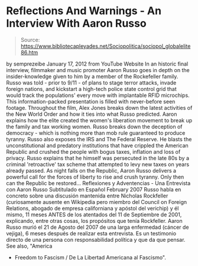 # Reflections And Warnings - An Interview With Aaron Russo

> Source: https://www.bibliotecapleyades.net/Sociopolitica/sociopol_globalelite86.htm

by
semprezeibe
January 17, 2012
from
YouTube Website
In an historic final interview, filmmaker and music promoter
Aaron Russo
goes in depth on the insider-knowledge given to him by a member of
the
Rockefeller family.
Russo was told - prior to 9/11 - of plans to stage
terror attacks, invade foreign nations, and kickstart a high-tech police
state control grid that would track the populations' every move with
implantable RFID microchips.
This information-packed presentation is filled with never-before seen
footage. Throughout the film, Alex Jones breaks down the latest activities
of the New World Order and how it ties into what Russo predicted.
Aaron explains how
the elite created the women's liberation movement to
break up the family and tax working women. Russo breaks down the deception
of democracy - which is nothing more than mob rule guaranteed to produce
tyranny.
Russo also exposes the IRS and
The Federal Reserve. He blasts the unconstitutional
and predatory institutions that have crippled the American Republic and
crushed the people with bogus taxes, inflation and loss of privacy. Russo
explains that he himself was persecuted in the late 80s by a criminal
'retroactive' tax scheme that attempted to levy new taxes on years already
passed.
As night falls on the Republic, Aaron Russo delivers a powerful call for the
forces of liberty to rise and crush tyranny.
Only then can the Republic be
restored...
Reflexiones y Adventencias - Una Entrevista con Aaron
Russo
Subtitulado en Español
February 2007
Russo habla en concreto sobre una discusión mantenida
entre Nicholas Rockfeller (curiosamente
ausente en
Wikipedia pero miembro del
Council on Foreign Relations,
abogado de empresa californiana y apóstol del
verichip)
y él mismo, 11 meses ANTES de los atentados del
11 de
Septiembre de 2001, explicando, entre otras cosas, los
propósitos que tenía Rockfeller.
Aaron Russo murió el 21 de Agosto del 2007 de una larga
enfermedad (cáncer de vejiga),
6
meses después de realizar esta entrevista.
Es un testimonio directo de una persona con
responsabilidad política y que da que pensar.
See also, "America
- Freedom to Fascism / De La Libertad Americana al Fascismo".
